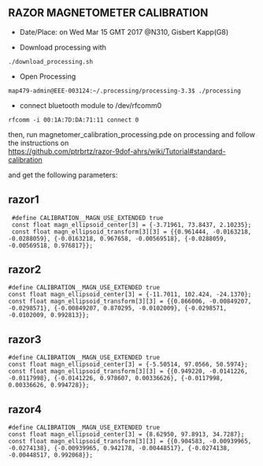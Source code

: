 RAZOR MAGNETOMETER CALIBRATION
---

* Date/Place:
on Wed Mar 15 GMT 2017 @N310, Gisbert Kapp(G8)


* Download processing with
```
./download_processing.sh
```


* Open Processing 
```
map479-admin@EEE-003124:~/.processing/processing-3.3$ ./processing
```

* connect bluetooth module to /dev/rfcomm0  

```
rfcomm -i 00:1A:7D:DA:71:11 connect 0
```

then, run magnetomer_calibration_processing.pde  on processing and follow the instructions on  
 https://github.com/ptrbrtz/razor-9dof-ahrs/wiki/Tutorial#standard-calibration

and get the following parameters:

## razor1

```
 #define CALIBRATION__MAGN_USE_EXTENDED true
 const float magn_ellipsoid_center[3] = {-3.71961, 73.8437, 2.10235};
 const float magn_ellipsoid_transform[3][3] = {{0.961444, -0.0163218, -0.0288059}, {-0.0163218, 0.967658, -0.00569518}, {-0.0288059, -0.00569518, 0.976817}};
```

## razor2

```
#define CALIBRATION__MAGN_USE_EXTENDED true
const float magn_ellipsoid_center[3] = {-11.7011, 102.424, -24.1370};
const float magn_ellipsoid_transform[3][3] = {{0.866006, -0.00849207, -0.0298571}, {-0.00849207, 0.870295, -0.0102009}, {-0.0298571, -0.0102009, 0.992813}};
```

## razor3

```
#define CALIBRATION__MAGN_USE_EXTENDED true
const float magn_ellipsoid_center[3] = {-5.50514, 97.0566, 50.5974};
const float magn_ellipsoid_transform[3][3] = {{0.949220, -0.0141226, -0.0117998}, {-0.0141226, 0.978607, 0.00336626}, {-0.0117998, 0.00336626, 0.994728}};
```


## razor4

```
#define CALIBRATION__MAGN_USE_EXTENDED true
const float magn_ellipsoid_center[3] = {8.62950, 97.8913, 34.7287};
const float magn_ellipsoid_transform[3][3] = {{0.904583, -0.00939965, -0.0274138}, {-0.00939965, 0.942178, -0.00448517}, {-0.0274138, -0.00448517, 0.992068}};
```
